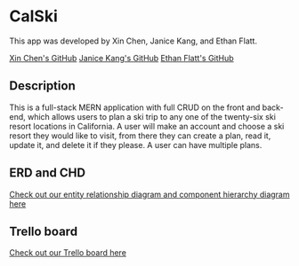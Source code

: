 # CalSki

This app was developed by Xin Chen, Janice Kang, and Ethan Flatt.

[Xin Chen's GitHub](https://github.com/chrischen96)
[Janice Kang's GitHub](https://github.com/jyekang)
[Ethan Flatt's GitHub](https://github.com/EthanFlatt)

## Description

This is a full-stack MERN application with full CRUD on the front and back-end, which allows users to plan a ski trip to any one of the twenty-six ski resort locations in California. A user will make an account and choose a ski resort they would like to visit, from there they can create a plan, read it, update it, and delete it if they please. A user can have multiple plans.

## ERD and CHD

[Check out our entity relationship diagram and component hierarchy diagram here](https://lucid.app/lucidchart/163a26ae-fc9d-450a-8723-3ab8b969b676/edit?viewport_loc=-507%2C-538%2C4664%2C2152%2C0_0&invitationId=inv_056889d0-d422-4afc-b6fc-23cc3f259c16)

[](/calski.png)

## Trello board 

[Check out our Trello board here](https://trello.com/b/oQpc3S6x/travel-planner)